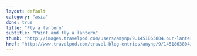 ```yaml
---
layout: default
category: "asia"
done: true
title: "Fly a lantern"
subtitle: "Paint and fly a lantern"
thumb: "http://images.travelpod.com/users/amynp/9.1451863804.our-lantern.jpg"
href: "http://www.travelpod.com/travel-blog-entries/amynp/9/1451863804/tpod.html"
---
```

